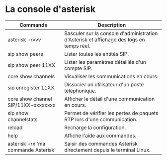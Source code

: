 # La console d'asterisk

|Commande|Description|
|---|---|
|asterisk -rvvv|Basculer sur la console d'administration d'Asterisk et affichage des logs en temps réel.|
|sip show peers|Lister toutes les entités SIP.|
|sip show peer 11XX|Lister les paramètres détaillés d'un compte SIP.|
|core show channels|Visualiser les communications en cours.|
|sip unregister 11XX|Dissocier un utilisateur d'un poste téléphonique.|
|core show channel SIP/11XX-xxxxxxxx|Afficher le détail d'une communication en cours.|
|sip show channelstats|Permet de vérifier les pertes de paquets RTP lors d'une communication.|
|reload|Recharge la configuration.|
|help|Affiche l'aide aux commandes.|
|asterisk -rx 'ma commande Asterisk'|Saisir des commandes Asterisk directement depuis le terminal Linux.|
